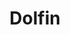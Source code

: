---
title: "Dolfin"
seoTitle: "Dolfin"
seoDescription: "Omnico had a common challenge: how to integrate SYSPRO into multiple sales channels. Our solution? A Magento B2B and B2C e-commerce website integrated with Stock2Shop. We worked closely with Omnico to create the perfect solution to suit their needs. Read more!"
lead: "Omnico is a major importer of lifestyle, cycle and electronic brands, including GoPro, Canondale, Giro, Stages, Ryder and Red-e."
summary: "Dolfin Point of Sale and Merchandising presents a customisable ERP solution to meet Fashion, Apparel and General Merchandise retailer’s needs."
image: "/images/dolfin.png"
imageAlt: "Dolfin"
imageTitle: "Dolfin"
imageWidth: "80"
category: "erp"
aliases: "/dolfin/dolfin/"
weight: 18
---